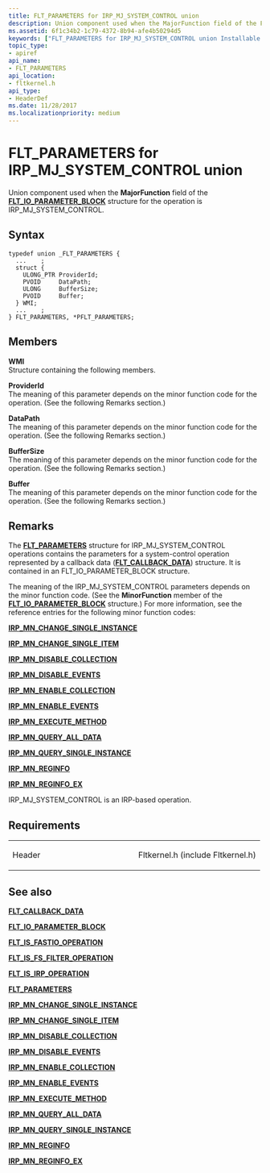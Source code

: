 ```yaml
---
title: FLT_PARAMETERS for IRP_MJ_SYSTEM_CONTROL union
description: Union component used when the MajorFunction field of the FLT\_IO\_PARAMETER\_BLOCK structure for the operation is IRP\_MJ\_SYSTEM\_CONTROL.
ms.assetid: 6f1c34b2-1c79-4372-8b94-afe4b50294d5
keywords: ["FLT_PARAMETERS for IRP_MJ_SYSTEM_CONTROL union Installable File System Drivers", "FLT_PARAMETERS union Installable File System Drivers", "PFLT_PARAMETERS union pointer Installable File System Drivers"]
topic_type:
- apiref
api_name:
- FLT_PARAMETERS
api_location:
- fltkernel.h
api_type:
- HeaderDef
ms.date: 11/28/2017
ms.localizationpriority: medium
---
```


# FLT\_PARAMETERS for IRP\_MJ\_SYSTEM\_CONTROL union


Union component used when the **MajorFunction** field of the [**FLT\_IO\_PARAMETER\_BLOCK**](https://msdn.microsoft.com/library/windows/hardware/ff544638) structure for the operation is IRP\_MJ\_SYSTEM\_CONTROL.

Syntax
------

```ManagedCPlusPlus
typedef union _FLT_PARAMETERS {
  ...    ;
  struct {
    ULONG_PTR ProviderId;
    PVOID     DataPath;
    ULONG     BufferSize;
    PVOID     Buffer;
  } WMI;
  ...    ;
} FLT_PARAMETERS, *PFLT_PARAMETERS;
```

Members
-------

**WMI**  
Structure containing the following members.

**ProviderId**  
The meaning of this parameter depends on the minor function code for the operation. (See the following Remarks section.)

**DataPath**  
The meaning of this parameter depends on the minor function code for the operation. (See the following Remarks section.)

**BufferSize**  
The meaning of this parameter depends on the minor function code for the operation. (See the following Remarks section.)

**Buffer**  
The meaning of this parameter depends on the minor function code for the operation. (See the following Remarks section.)

Remarks
-------

The [**FLT\_PARAMETERS**](https://msdn.microsoft.com/library/windows/hardware/ff544673) structure for IRP\_MJ\_SYSTEM\_CONTROL operations contains the parameters for a system-control operation represented by a callback data ([**FLT\_CALLBACK\_DATA**](https://msdn.microsoft.com/library/windows/hardware/ff544620)) structure. It is contained in an FLT\_IO\_PARAMETER\_BLOCK structure.

The meaning of the IRP\_MJ\_SYSTEM\_CONTROL parameters depends on the minor function code. (See the **MinorFunction** member of the [**FLT\_IO\_PARAMETER\_BLOCK**](https://msdn.microsoft.com/library/windows/hardware/ff544638) structure.) For more information, see the reference entries for the following minor function codes:

[**IRP\_MN\_CHANGE\_SINGLE\_INSTANCE**](https://msdn.microsoft.com/library/windows/hardware/ff550831)

[**IRP\_MN\_CHANGE\_SINGLE\_ITEM**](https://msdn.microsoft.com/library/windows/hardware/ff550836)

[**IRP\_MN\_DISABLE\_COLLECTION**](https://msdn.microsoft.com/library/windows/hardware/ff550848)

[**IRP\_MN\_DISABLE\_EVENTS**](https://msdn.microsoft.com/library/windows/hardware/ff550851)

[**IRP\_MN\_ENABLE\_COLLECTION**](https://msdn.microsoft.com/library/windows/hardware/ff550857)

[**IRP\_MN\_ENABLE\_EVENTS**](https://msdn.microsoft.com/library/windows/hardware/ff550859)

[**IRP\_MN\_EXECUTE\_METHOD**](https://msdn.microsoft.com/library/windows/hardware/ff550868)

[**IRP\_MN\_QUERY\_ALL\_DATA**](https://msdn.microsoft.com/library/windows/hardware/ff551650)

[**IRP\_MN\_QUERY\_SINGLE\_INSTANCE**](https://msdn.microsoft.com/library/windows/hardware/ff551718)

[**IRP\_MN\_REGINFO**](https://msdn.microsoft.com/library/windows/hardware/ff551731)

[**IRP\_MN\_REGINFO\_EX**](https://msdn.microsoft.com/library/windows/hardware/ff551734)

IRP\_MJ\_SYSTEM\_CONTROL is an IRP-based operation.

Requirements
------------

<table>
<colgroup>
<col width="50%" />
<col width="50%" />
</colgroup>
<tbody>
<tr class="odd">
<td align="left"><p>Header</p></td>
<td align="left">Fltkernel.h (include Fltkernel.h)</td>
</tr>
</tbody>
</table>

## See also


[**FLT\_CALLBACK\_DATA**](https://msdn.microsoft.com/library/windows/hardware/ff544620)

[**FLT\_IO\_PARAMETER\_BLOCK**](https://msdn.microsoft.com/library/windows/hardware/ff544638)

[**FLT\_IS\_FASTIO\_OPERATION**](https://msdn.microsoft.com/library/windows/hardware/ff544645)

[**FLT\_IS\_FS\_FILTER\_OPERATION**](https://msdn.microsoft.com/library/windows/hardware/ff544648)

[**FLT\_IS\_IRP\_OPERATION**](https://msdn.microsoft.com/library/windows/hardware/ff544654)

[**FLT\_PARAMETERS**](https://msdn.microsoft.com/library/windows/hardware/ff544673)

[**IRP\_MN\_CHANGE\_SINGLE\_INSTANCE**](https://msdn.microsoft.com/library/windows/hardware/ff550831)

[**IRP\_MN\_CHANGE\_SINGLE\_ITEM**](https://msdn.microsoft.com/library/windows/hardware/ff550836)

[**IRP\_MN\_DISABLE\_COLLECTION**](https://msdn.microsoft.com/library/windows/hardware/ff550848)

[**IRP\_MN\_DISABLE\_EVENTS**](https://msdn.microsoft.com/library/windows/hardware/ff550851)

[**IRP\_MN\_ENABLE\_COLLECTION**](https://msdn.microsoft.com/library/windows/hardware/ff550857)

[**IRP\_MN\_ENABLE\_EVENTS**](https://msdn.microsoft.com/library/windows/hardware/ff550859)

[**IRP\_MN\_EXECUTE\_METHOD**](https://msdn.microsoft.com/library/windows/hardware/ff550868)

[**IRP\_MN\_QUERY\_ALL\_DATA**](https://msdn.microsoft.com/library/windows/hardware/ff551650)

[**IRP\_MN\_QUERY\_SINGLE\_INSTANCE**](https://msdn.microsoft.com/library/windows/hardware/ff551718)

[**IRP\_MN\_REGINFO**](https://msdn.microsoft.com/library/windows/hardware/ff551731)

[**IRP\_MN\_REGINFO\_EX**](https://msdn.microsoft.com/library/windows/hardware/ff551734)

 

 







